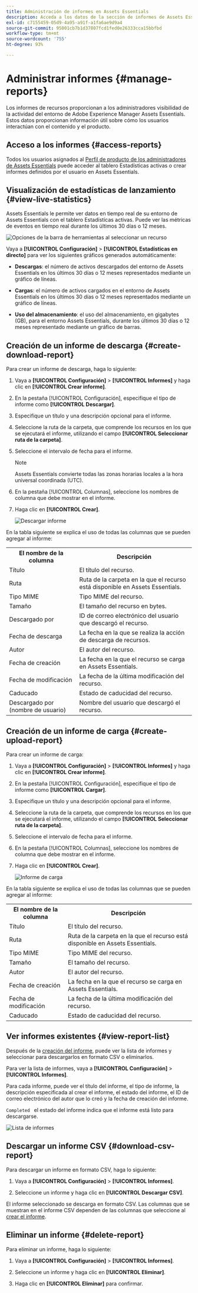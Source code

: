 ```yaml
---
title: Administración de informes en Assets Essentials
description: Acceda a los datos de la sección de informes de Assets Essentials para evaluar el uso de productos y funciones y obtener perspectivas sobre las métricas de éxito clave.
exl-id: c7155459-05d9-4a95-a91f-a1fa6ae9d9a4
source-git-commit: 95001cb7b1d37807fcd1fed0e26333cca15bbfbd
workflow-type: tm+mt
source-wordcount: '755'
ht-degree: 93%

---
```


# Administrar informes {#manage-reports}

Los informes de recursos proporcionan a los administradores visibilidad de la actividad del entorno de Adobe Experience Manager Assets Essentials. Estos datos proporcionan información útil sobre cómo los usuarios interactúan con el contenido y el producto.

## Acceso a los informes {#access-reports}

Todos los usuarios asignados al [Perfil de producto de los administradores de Assets Essentials](deploy-administer.md) puede acceder al tablero Estadísticas activas o crear informes definidos por el usuario en Assets Essentials.

## Visualización de estadísticas de lanzamiento {#view-live-statistics}

Assets Essentials le permite ver datos en tiempo real de su entorno de Assets Essentials con el tablero Estadísticas activas. Puede ver las métricas de eventos en tiempo real durante los últimos 30 días o 12 meses.

![Opciones de la barra de herramientas al seleccionar un recurso](assets/assets-essentials-live-statistics.png)

Vaya a **[!UICONTROL Configuración]** > **[!UICONTROL Estadísticas en directo]** para ver los siguientes gráficos generados automáticamente:

* **Descargas**: el número de activos descargados del entorno de Assets Essentials en los últimos 30 días o 12 meses representados mediante un gráfico de líneas.

* **Cargas**: el número de activos cargados en el entorno de Assets Essentials en los últimos 30 días o 12 meses representados mediante un gráfico de líneas.

* **Uso del almacenamiento**: el uso del almacenamiento, en gigabytes (GB), para el entorno Assets Essentials, durante los últimos 30 días o 12 meses representado mediante un gráfico de barras.

## Creación de un informe de descarga {#create-download-report}

Para crear un informe de descarga, haga lo siguiente:

1. Vaya a **[!UICONTROL Configuración]** > **[!UICONTROL Informes]** y haga clic en **[!UICONTROL Crear informe]**.

1. En la pestaña [!UICONTROL Configuración], especifique el tipo de informe como **[!UICONTROL Descargar]**.

1. Especifique un título y una descripción opcional para el informe.

1. Seleccione la ruta de la carpeta, que comprende los recursos en los que se ejecutará el informe, utilizando el campo **[!UICONTROL Seleccionar ruta de la carpeta]**.

1. Seleccione el intervalo de fecha para el informe.
   >[!NOTE]
   >
   > Assets Essentials convierte todas las zonas horarias locales a la hora universal coordinada (UTC).

1. En la pestaña [!UICONTROL Columnas], seleccione los nombres de columna que debe mostrar en el informe.

1. Haga clic en **[!UICONTROL Crear]**.

   ![Descargar informe](assets/download-reports-config.png)

En la tabla siguiente se explica el uso de todas las columnas que se pueden agregar al informe:

<table>
    <tbody>
     <tr>
      <th><strong>El nombre de la columna</strong></th>
      <th><strong>Descripción</strong></th>
     </tr>
     <tr>
      <td>Título</td>
      <td>El título del recurso.</td>
     </tr>
     <tr>
      <td>Ruta </td>
      <td>Ruta de la carpeta en la que el recurso está disponible en Assets Essentials.</td>
     </tr>
     <tr>
      <td>Tipo MIME</td>
      <td>Tipo MIME del recurso.</td>
     </tr>
     <tr>
      <td>Tamaño</td>
      <td>El tamaño del recurso en bytes.</td>
     </tr>
     <tr>
      <td>Descargado por</td>
      <td>ID de correo electrónico del usuario que descargó el recurso.</td>
     </tr>
     <tr>
      <td>Fecha de descarga</td>
      <td>La fecha en la que se realiza la acción de descarga de recursos.</td>
     </tr>
     <tr>
      <td>Autor</td>
      <td>El autor del recurso.</td>
     </tr>
     <tr>
      <td>Fecha de creación</td>
      <td>La fecha en la que el recurso se carga en Assets Essentials.</td>
     </tr>
     <tr>
      <td>Fecha de modificación</td>
      <td>La fecha de la última modificación del recurso.</td>
     </tr>
     <tr>
      <td>Caducado</td>
      <td>Estado de caducidad del recurso.</td>
     </tr>
     <tr>
      <td>Descargado por (nombre de usuario)</td>
      <td>Nombre del usuario que descargó el recurso.</td>
     </tr>           
    </tbody>
   </table>

## Creación de un informe de carga {#create-upload-report}

Para crear un informe de carga:

1. Vaya a **[!UICONTROL Configuración]** > **[!UICONTROL Informes]** y haga clic en **[!UICONTROL Crear informe]**.

1. En la pestaña [!UICONTROL Configuración], especifique el tipo de informe como **[!UICONTROL Cargar]**.

1. Especifique un título y una descripción opcional para el informe.

1. Seleccione la ruta de la carpeta, que comprende los recursos en los que se ejecutará el informe, utilizando el campo **[!UICONTROL Seleccionar ruta de la carpeta]**.

1. Seleccione el intervalo de fecha para el informe.

1. En la pestaña [!UICONTROL Columnas], seleccione los nombres de columna que debe mostrar en el informe.

1. Haga clic en **[!UICONTROL Crear]**.

   ![Informe de carga](assets/upload-reports-config.png)

En la tabla siguiente se explica el uso de todas las columnas que se pueden agregar al informe:

<table>
    <tbody>
     <tr>
      <th><strong>El nombre de la columna</strong></th>
      <th><strong>Descripción</strong></th>
     </tr>
     <tr>
      <td>Título</td>
      <td>El título del recurso.</td>
     </tr>
     <tr>
      <td>Ruta </td>
      <td>Ruta de la carpeta en la que el recurso está disponible en Assets Essentials.</td>
     </tr>
     <tr>
      <td>Tipo MIME</td>
      <td>Tipo MIME del recurso.</td>
     </tr>
     <tr>
      <td>Tamaño</td>
      <td>El tamaño del recurso.</td>
     </tr>
     <tr>
      <td>Autor</td>
      <td>El autor del recurso.</td>
     </tr>
     <tr>
      <td>Fecha de creación</td>
      <td>La fecha en la que el recurso se carga en Assets Essentials.</td>
     </tr>
     <tr>
      <td>Fecha de modificación</td>
      <td>La fecha de la última modificación del recurso.</td>
     </tr>
     <tr>
      <td>Caducado</td>
      <td>Estado de caducidad del recurso.</td>
     </tr>              
    </tbody>
   </table>

## Ver informes existentes {#view-report-list}

Después de la [creación del informe](#create-download-report), puede ver la lista de informes y seleccionar para descargarlos en formato CSV o eliminarlos.

Para ver la lista de informes, vaya a **[!UICONTROL Configuración]** > **[!UICONTROL Informes]**.

Para cada informe, puede ver el título del informe, el tipo de informe, la descripción especificada al crear el informe, el estado del informe, el ID de correo electrónico del autor que lo creó y la fecha de creación del informe.

`Completed ` el estado del informe indica que el informe está listo para descargarse.

![Lista de informes](assets/list-of-reports.png)


## Descargar un informe CSV {#download-csv-report}

Para descargar un informe en formato CSV, haga lo siguiente:

1. Vaya a **[!UICONTROL Configuración]** > **[!UICONTROL Informes]**.

1. Seleccione un informe y haga clic en **[!UICONTROL Descargar CSV]**.

El informe seleccionado se descarga en formato CSV. Las columnas que se muestran en el informe CSV dependen de las columnas que seleccione al [crear el informe](#create-download-report).

## Eliminar un informe {#delete-report}

Para eliminar un informe, haga lo siguiente:

1. Vaya a **[!UICONTROL Configuración]** > **[!UICONTROL Informes]**.

1. Seleccione un informe y haga clic en **[!UICONTROL Eliminar]**.

1. Haga clic en **[!UICONTROL Eliminar]** para confirmar.
